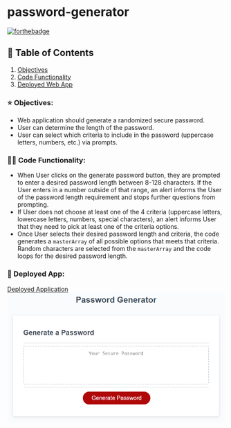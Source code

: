 # password-generator
[![forthebadge](https://forthebadge.com/images/badges/made-with-javascript.svg)](https://forthebadge.com)

## :book: Table of Contents
1. [Objectives](#objectives)
2. [Code Functionality](#code)
4. [Deployed Web App](#deployed)

### :star: Objectives:<a name="objectives"></a>
* Web application should generate a randomized secure password. 
* User can determine the length of the password.
* User can select which criteria to include in the password (uppercase letters, numbers, etc.) via prompts.

### :mage_woman: Code Functionality:<a name="code"></a>
* When User clicks on the generate password button, they are prompted to enter a desired password length between 8-128 characters. If the User enters in a number outside of that range, an alert informs the User of the password length requirement and stops further questions from prompting.
* If User does not choose at least one of the 4 criteria (uppercase letters, lowercase letters, numbers, special characters), an alert informs User that they need to pick at least one of the criteria options.
* Once User selects their desired password length and criteria, the code generates a `masterArray` of all possible options that meets that criteria. Random characters are selected from the `masterArray` and the code loops for the desired password length.

### :triangular_ruler: Deployed App:<a name="deployed"></a>

[Deployed Application](https://marina-russ.github.io/password-generator/)
![Screenshot of Deployed App](assets/screenshot.png)
